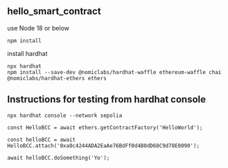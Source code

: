 ## hello_smart_contract

use Node 18 or below

`npm install`

install hardhat
```
npx hardhat
npm install --save-dev @nomiclabs/hardhat-waffle ethereum-waffle chai @nomiclabs/hardhat-ethers ethers
```


## Instructions for testing from hardhat console
```
npx hardhat console --network sepolia 

const HelloBCC = await ethers.getContractFactory('HelloWorld');

const helloBCC = await HelloBCC.attach('0xa0c4244ADA2EaAe76BdFf0d4B0dD68C9d78E0090');

await helloBCC.doSomething('Yo');
```
